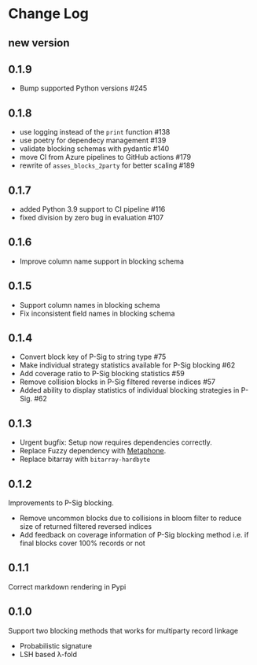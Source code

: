 # Change Log

## new version

## 0.1.9

* Bump supported Python versions #245

## 0.1.8

* use logging instead of the `print` function  #138
* use poetry for dependecy management  #139
* validate blocking schemas with pydantic #140
* move CI from Azure pipelines to GitHub actions #179
* rewrite of `asses_blocks_2party` for better scaling #189

## 0.1.7

* added Python 3.9 support to CI pipeline #116
* fixed division by zero bug in evaluation #107

## 0.1.6

* Improve column name support in blocking schema

## 0.1.5

* Support column names in blocking schema
* Fix inconsistent field names in blocking schema

## 0.1.4

* Convert block key of P-Sig to string type #75
* Make individual strategy statistics available for P-Sig blocking #62
* Add coverage ratio to P-Sig blocking statistics #59
* Remove collision blocks in P-Sig filtered reverse indices #57
* Added ability to display statistics of individual blocking strategies in P-Sig. #62

## 0.1.3

* Urgent bugfix: Setup now requires dependencies correctly. 
* Replace Fuzzy dependency with [Metaphone](https://pypi.org/project/Metaphone/).
* Replace bitarray with `bitarray-hardbyte`

## 0.1.2

Improvements to P-Sig blocking.

* Remove uncommon blocks due to collisions in bloom filter to reduce size of returned filtered reversed indices
* Add feedback on coverage information of P-Sig blocking method i.e. if final blocks cover 100% records or not

## 0.1.1

Correct markdown rendering in Pypi

## 0.1.0

Support two blocking methods that works for multiparty record linkage

* Probabilistic signature
* LSH based λ-fold
